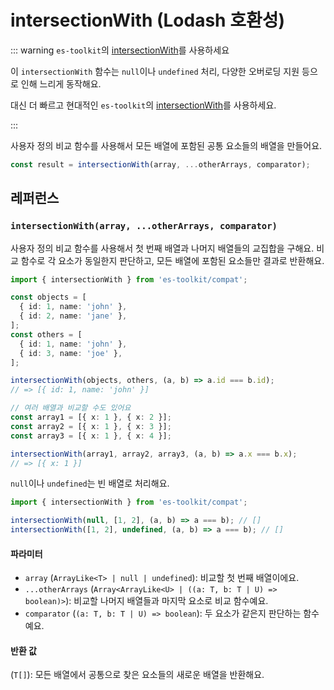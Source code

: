 # intersectionWith (Lodash 호환성)

::: warning `es-toolkit`의 [intersectionWith](../../array/intersectionWith.md)를 사용하세요

이 `intersectionWith` 함수는 `null`이나 `undefined` 처리, 다양한 오버로딩 지원 등으로 인해 느리게 동작해요.

대신 더 빠르고 현대적인 `es-toolkit`의 [intersectionWith](../../array/intersectionWith.md)를 사용하세요.

:::

사용자 정의 비교 함수를 사용해서 모든 배열에 포함된 공통 요소들의 배열을 만들어요.

```typescript
const result = intersectionWith(array, ...otherArrays, comparator);
```

## 레퍼런스

### `intersectionWith(array, ...otherArrays, comparator)`

사용자 정의 비교 함수를 사용해서 첫 번째 배열과 나머지 배열들의 교집합을 구해요. 비교 함수로 각 요소가 동일한지 판단하고, 모든 배열에 포함된 요소들만 결과로 반환해요.

```typescript
import { intersectionWith } from 'es-toolkit/compat';

const objects = [
  { id: 1, name: 'john' },
  { id: 2, name: 'jane' },
];
const others = [
  { id: 1, name: 'john' },
  { id: 3, name: 'joe' },
];

intersectionWith(objects, others, (a, b) => a.id === b.id);
// => [{ id: 1, name: 'john' }]

// 여러 배열과 비교할 수도 있어요
const array1 = [{ x: 1 }, { x: 2 }];
const array2 = [{ x: 1 }, { x: 3 }];
const array3 = [{ x: 1 }, { x: 4 }];

intersectionWith(array1, array2, array3, (a, b) => a.x === b.x);
// => [{ x: 1 }]
```

`null`이나 `undefined`는 빈 배열로 처리해요.

```typescript
import { intersectionWith } from 'es-toolkit/compat';

intersectionWith(null, [1, 2], (a, b) => a === b); // []
intersectionWith([1, 2], undefined, (a, b) => a === b); // []
```

#### 파라미터

- `array` (`ArrayLike<T> | null | undefined`): 비교할 첫 번째 배열이에요.
- `...otherArrays` (`Array<ArrayLike<U> | ((a: T, b: T | U) => boolean)>`): 비교할 나머지 배열들과 마지막 요소로 비교 함수예요.
- `comparator` (`(a: T, b: T | U) => boolean`): 두 요소가 같은지 판단하는 함수예요.

#### 반환 값

(`T[]`): 모든 배열에서 공통으로 찾은 요소들의 새로운 배열을 반환해요.
